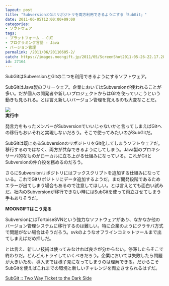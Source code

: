 ```yaml
---
layout: post
title: "SubversionとGitリポジトリを両方利用できるようにする「SubGit」"
date: 2011-06-05T12:00:00+09:00
categories:
- ソフトウェア
tags: 
- プラットフォーム - CUI
- プログラミング言語 - Java
- バージョン管理
permalink: /2011/06/20110605-2/
catch: https://images.moongift.jp/2011/05/ScreenShot2011-05-26-22.17.28_thumb.png
id: 27164
---
```

SubGitはSubversionとGitの二つを利用できるようにするソフトウェア。

  

SubGitはJava製のフリーウェア。企業においてはSubversionが使われることが多い。だが個人の開発者や新しいプロジェクトからはGitを使っていこうという動きも見られる。とは言え新しいバージョン管理を覚えるのも大変なことだ。

  

[![](https://images.moongift.jp/2011/05/ScreenShot2011-05-26-22.17.28_thumb.png)](https://images.moongift.jp/2011/05/4d854d37cae3e5f9a86a942cf2d3c5cc.png)  
**実行中**

  

発言力をもったメンバーがSubversionでいいじゃないかと言ってしまえばGitへの移行もおいそれと実現しないだろう。そこで使ってみたいのがSubGitだ。

  
<!--more-->  

SubGitは既にあるSubversionのリポジトリをGit化してしまうソフトウェアだ。移行するのではなく、両方が共存できるようにしてしまう。Java製のプロキシサーバ的なものがローカルに立ち上がる仕組みになっている。これがGitとSubversionの仲介役を務めるのだろう。

  

さらにSubversionリポジトリにはフックスクリプトを追加する仕組みになっている。これでGitリポジトリにデータ追加するようだ。まだ開発段階であるためエラーが出てしまう場合もあるので注意してほしい。とは言えとても面白い試みだ。社内のSubversionが移行できない時にはSubGitを使って両立させてしまう手もありそうだ。

  
  
  

**MOONGIFTはこう見る**

  

SubversionにはTortoiseSVNという強力なソフトウェアがあり、なかなか他のバージョン管理システムに移行するのは難しい。特に企業のようにクラサバ方式で問題がない場合はそうだろう。svkのようなオフラインコミットツールまで出てしまえばだめ押しだ。

  

とは言え、新しい技術は使ってみなければ良さが分からない。停滞したらそこで終わりだ。どんどんトライしていくべきだろう。企業においては失敗したら問題が大きいため、導入までは様子見になってしまうのは理解できる。だからこそSubGitを使えばこれまでの環境と新しいチャレンジを両立させられるはずだ。

  

[SubGit&nbsp;::&nbsp;Two Way Ticket to the Dark Side](http://subgit.com/)

